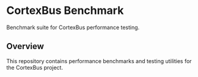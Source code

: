# CortexBus Benchmark

Benchmark suite for CortexBus performance testing.

## Overview

This repository contains performance benchmarks and testing utilities for the CortexBus project.
